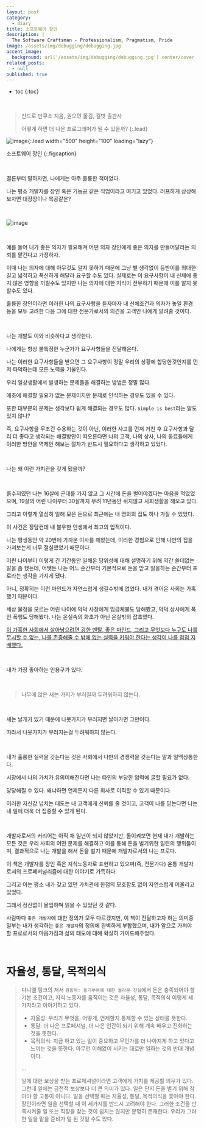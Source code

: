 ```yaml
---
layout: post
category:
  - diary
title: 소프트웨어 장인
description: |
  The Software Craftsman - Professionalism, Pragmatism, Pride
image: /assets/img/debugging/debugging.jpg
accent_image:
  background: url('/assets/img/debugging/debugging.jpg') center/cover
related_posts:
  - null
published: true
---
```


* toc
{:toc}
  
<br />

> 산드로 만쿠소 지음, 권오민 옮김, 길벗 출판사
> 
> 어떻게 하면 더 나은 프로그래머가 될 수 있을까?
{:.lead}

![image](https://user-images.githubusercontent.com/71188307/150118944-a16ff129-5b78-42be-9a02-006e2b3b111e.png){:.lead width="500" height="100" loading="lazy"}

소프트웨어 장인
{:.figcaption}

<br />

결론부터 말하자면, 나에게는 아주 훌륭한 책이었다.

나는 평소 개발자를 장인 혹은 기능공 같은 직업이라고 여기고 있었다. 러프하게 상상해보자면 대장장이나 목공같은?

<br />

![image](https://user-images.githubusercontent.com/71188307/150121651-a073ac74-a1d6-400d-aa3a-3b46868d2ab2.png)

<br />

예를 들어 내가 좋은 의자가 필요해져 어떤 의자 장인에게 좋은 의자를 만들어달라는 의뢰를 맡긴다고 가정하자.

이때 나는 의자에 대해 아무것도 알지 못하기 때문에 그냥 별 생각없이 등받이를 최대한 길고 넓적하고 푹신하게 해달라 요구할 수도 있다. 실제로는 이 요구사항이 내 신체에 좋지 않은 영향을 끼칠수도 있지만 나는 의자에 대한 지식이 전무하기 때문에 이를 알지 못할수도 있다.

훌륭한 장인이라면 이러한 나의 요구사항을 듣자마자 내 신체조건과 의자가 놓일 환경 등을 모두 고려한 다음 그에 대한 전문가로서의 의견을 고객인 나에게 알려줄 것이다.

<br />

나는 개발도 이와 비슷하다고 생각한다.

나에게는 항상 불특정한 누군가가 요구사항들을 전달해온다.

나는 이러한 요구사항들을 받으면 그 요구사항이 정말 우리의 상황에 합당한것인지를 먼저 파악하는데 모든 노력을 기울인다.

우리 일상생활에서 발생하는 문제들을 해결하는 방법은 정말 많다.

애초에 해결할 필요가 없는 문제이지만 문제로 인식하는 경우도 있을 수 있다.

또한 대부분의 문제는 생각보다 쉽게 해결되는 경우도 많다. `Simple is best`라는 말도 있지 않나?

즉, 요구사항을 무조건 수용하는 것이 아닌, 이러한 사고를 먼저 거친 후 요구사항과 달리 더 좋다고 생각되는 해결방안이 떠오른다면 나의 고객, 나의 상사, 나의 동료들에게 이러한 방안을 역제안 해보는 절차가 반드시 필요하다고 생각하고 있었다.

<br />

나는 왜 이런 가치관을 갖게 됐을까?

<br />

흙수저였던 나는 16살에 군대를 가지 않고 그 시간에 돈을 벌어야겠다는 마음을 먹었었으며, 19살의 어린 나이부터 30살까지 무려 11년동안 쉬지않고 사회생활을 해오고 있다.

그리고 이렇게 열심히 일해 모은 돈으로 최근에는 내 명의의 집도 하나 가질 수 있었다. 

이 사건은 장담컨데 내 불우한 인생에서 최고의 업적이다. 

나는 평생동안 약 20번에 가까운 이사를 해왔는데, 이러한 경험으로 인해 나만의 집을 가져보는게 너무 절실했었기 때문이다.

어린 나이부터 이렇게 긴 기간동안 일해온 당위성에 대해 설명하기 위해 약간 쓸데없는 말을 좀 했는데, 어쨋든 나는 어느 순간부터 기본적으로 돈을 받고 일을하는 순간부터 프로라는 생각을 가지게 됐다.

아니, 정확히는 이런 마인드가 자연스럽게 생길수밖에 없었다. 내가 겪어온 사회는 가혹했기 때문이다. 

세상 물정을 모르는 어린 나이에 악덕 사장에게 임금체불도 당해봤고, 악덕 상사에게 폭언 폭행도 당해봤다. 나는 온실속의 화초가 아닌 온실밖의 잡초였다.

<u>이 가혹한 사회에서 살아남으려면 강한 멘탈, 좋은 마인드, 그리고 무엇보다 누구도 나를 무시할 수 없는, 나를 존중해줄 수 밖에 없는 실력을 키워야 한다는 생각이 나를 점점 지배했다.</u>

<br />

내가 가장 좋아하는 인용구가 있다.

<br />

> 나무에 앉은 새는 가지가 부러질까 두려워하지 않는다.

<br />

새는 날개가 있기 때문에 나뭇가지가 부러지면 날아가면 그만이다. 

따라서 나뭇가지가 부러지는걸 두려워하지 않는다.

<br />

내가 훌륭한 실력을 갖는다는 것은 사회에서 나만의 경쟁력을 갖는다는 말과 일맥상통한다.

시장에서 나의 가치가 유의미해진다면 나는 타인의 부당한 압력에 굴할 필요가 없다. 

당당해질 수 있다. 왜냐하면 언제든지 다른 회사로 이직할 수 있기 때문이다.

이러한 자신감 넘치는 태도는 내 고객에게 신뢰를 줄 것이고, 고객이 나를 믿는다면 나는 내 일에 더욱 더 집중할 수 있게 된다.

<br />

개발자로서의 커리어는 아직 채 일년이 되지 않았지만, 돌이켜보면 현재 내가 개발하는 모든 것은 우리 사회의 어떤 문제를 해결하고 이를 통해 돈을 벌기위한 일련의 행위들이며, 결과적으로 나는 개발을 해서 돈을 벌기 때문에 개발자로서의 나는 프로다.

이 책은 개발자를 장인 혹은 지식노동자로 표현하고 있으며(즉, 전문가다) 온통 개발자로서의 프로페셔널리즘에 대한 이야기로 가득하다.

그리고 이는 평소 내가 갖고 있던 가치관에 한점의 모호함도 없이 자연스럽게 어울리고 있었다.

그래서 정신없이 몰입하며 읽을 수 있었던 것 같다.

사람마다 `좋은 개발자`에 대한 정의가 모두 다르겠지만, 이 책이 전달하고자 하는 의미중 일부는 내가 생각하는 `좋은 개발자`의 정의에 완벽하게 부합했으며, 내가 앞으로 가져야 할 프로로서의 마음가짐과 삶의 태도에 대해 확실히 가이드해주었다.

<br />

# 자율성, 통달, 목적의식

> 다니엘 핑크의 저서 `원동력: 동기부여에 대한 놀라운 진실`에서 돈은 충족되어야 할 기본 조건이고, 지식 노동자를 움직이는 것은 자율성, 통달, 목적의식 이렇게 세 가지라고 이야기하고 있다.
>
> - 자율성: 우리가 무엇을, 어떻게, 언제할지 통제할 수 있는 상태를 뜻한다.
> - 통달: 더 나은 프로페셔널, 더 나은 인간이 되기 위해 계속 배우고 진화하는 것을 뜻한다.
> - 목적의식: 지금 하고 있는 일이 중요하고 무언가를 더 나아지게 하고 있다고 느끼는 것을 뜻한다. 아무런 이해없이 시키는 대로만 일하는 것의 반대 개념이다.
>
> ...
>
> 일에 대한 보상을 받는 프로페셔널이라면 고객에게 가치를 제공할 의무가 있다. 그런데 일에는 금전적 보상보다 더 큰 의미가 있다. 일은 단지 돈을 벌기 위해 참아야 할 고통이 아니다. 일을 선택할 때는 자율성, 통달, 목적의식을 쫓아야 한다. 장인이라면 일을 선택할 때 이 세가지를 반드시 고려해야 한다. 그러한 조건을 만족시켜줄 일 또는 직장을 찾는 것이 쉽지는 않지만 분명히 존재한다. 우리가 그러한 일을 맡을 준비가 덜 된 것일 수도 있다.

<br />


